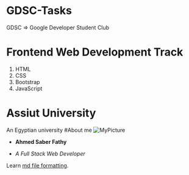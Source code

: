 # GDSC-Tasks
GDSC => Google Developer Student Club
# Frontend Web Development Track
1. HTML
2. CSS
3. Bootstrap
4. JavaScript
# Assiut University
An Egyptian university
#About me
![MyPicture](https://avatars.githubusercontent.com/u/64714761?s=96&v=4)

- **Ahmed Saber Fathy**

- *A Full Stack Web Developer*

Learn [md file formatting](https://www.markdownguide.org/basic-syntax/).

